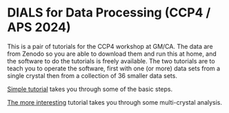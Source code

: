 # DIALS for Data Processing (CCP4 / APS 2024)

This is a pair of tutorials for the CCP4 workshop at GM/CA. The data are from Zenodo so you are able to download them and run this at home, and the software to do the tutorials is freely available. The two tutorials are to teach you to operate the software, first with one (or more) data sets from a single crystal then from a collection of 36 smaller data sets.

[Simple tutorial](./WORKFLOW.md) takes you through some of the basic steps.

[The more interesting](./COWS_PIGS_PEOPLE.md) tutorial takes you through some multi-crystal analysis.
